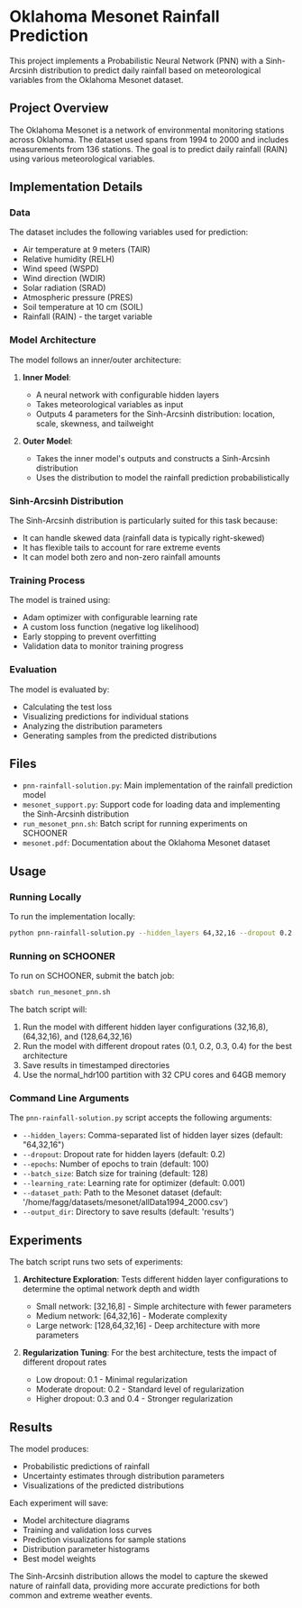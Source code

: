 # Oklahoma Mesonet Rainfall Prediction

This project implements a Probabilistic Neural Network (PNN) with a Sinh-Arcsinh distribution to predict daily rainfall based on meteorological variables from the Oklahoma Mesonet dataset.

## Project Overview

The Oklahoma Mesonet is a network of environmental monitoring stations across Oklahoma. The dataset used spans from 1994 to 2000 and includes measurements from 136 stations. The goal is to predict daily rainfall (RAIN) using various meteorological variables.

## Implementation Details

### Data

The dataset includes the following variables used for prediction:
- Air temperature at 9 meters (TAIR)
- Relative humidity (RELH)
- Wind speed (WSPD)
- Wind direction (WDIR)
- Solar radiation (SRAD)
- Atmospheric pressure (PRES)
- Soil temperature at 10 cm (SOIL)
- Rainfall (RAIN) - the target variable

### Model Architecture

The model follows an inner/outer architecture:

1. **Inner Model**: 
   - A neural network with configurable hidden layers
   - Takes meteorological variables as input
   - Outputs 4 parameters for the Sinh-Arcsinh distribution: location, scale, skewness, and tailweight

2. **Outer Model**:
   - Takes the inner model's outputs and constructs a Sinh-Arcsinh distribution
   - Uses the distribution to model the rainfall prediction probabilistically

### Sinh-Arcsinh Distribution

The Sinh-Arcsinh distribution is particularly suited for this task because:
- It can handle skewed data (rainfall data is typically right-skewed)
- It has flexible tails to account for rare extreme events
- It can model both zero and non-zero rainfall amounts

### Training Process

The model is trained using:
- Adam optimizer with configurable learning rate
- A custom loss function (negative log likelihood)
- Early stopping to prevent overfitting
- Validation data to monitor training progress

### Evaluation

The model is evaluated by:
- Calculating the test loss
- Visualizing predictions for individual stations
- Analyzing the distribution parameters
- Generating samples from the predicted distributions

## Files

- `pnn-rainfall-solution.py`: Main implementation of the rainfall prediction model
- `mesonet_support.py`: Support code for loading data and implementing the Sinh-Arcsinh distribution
- `run_mesonet_pnn.sh`: Batch script for running experiments on SCHOONER
- `mesonet.pdf`: Documentation about the Oklahoma Mesonet dataset

## Usage

### Running Locally

To run the implementation locally:

```bash
python pnn-rainfall-solution.py --hidden_layers 64,32,16 --dropout 0.2 --epochs 100 --batch_size 128 --output_dir results
```

### Running on SCHOONER

To run on SCHOONER, submit the batch job:

```bash
sbatch run_mesonet_pnn.sh
```

The batch script will:
1. Run the model with different hidden layer configurations (32,16,8), (64,32,16), and (128,64,32,16)
2. Run the model with different dropout rates (0.1, 0.2, 0.3, 0.4) for the best architecture
3. Save results in timestamped directories
4. Use the normal_hdr100 partition with 32 CPU cores and 64GB memory

### Command Line Arguments

The `pnn-rainfall-solution.py` script accepts the following arguments:

- `--hidden_layers`: Comma-separated list of hidden layer sizes (default: "64,32,16")
- `--dropout`: Dropout rate for hidden layers (default: 0.2)
- `--epochs`: Number of epochs to train (default: 100)
- `--batch_size`: Batch size for training (default: 128)
- `--learning_rate`: Learning rate for optimizer (default: 0.001)
- `--dataset_path`: Path to the Mesonet dataset (default: '/home/fagg/datasets/mesonet/allData1994_2000.csv')
- `--output_dir`: Directory to save results (default: 'results')

## Experiments

The batch script runs two sets of experiments:

1. **Architecture Exploration**: Tests different hidden layer configurations to determine the optimal network depth and width
   - Small network: [32,16,8] - Simple architecture with fewer parameters
   - Medium network: [64,32,16] - Moderate complexity
   - Large network: [128,64,32,16] - Deep architecture with more parameters

2. **Regularization Tuning**: For the best architecture, tests the impact of different dropout rates
   - Low dropout: 0.1 - Minimal regularization
   - Moderate dropout: 0.2 - Standard level of regularization
   - Higher dropout: 0.3 and 0.4 - Stronger regularization

## Results

The model produces:
- Probabilistic predictions of rainfall
- Uncertainty estimates through distribution parameters
- Visualizations of the predicted distributions

Each experiment will save:
- Model architecture diagrams
- Training and validation loss curves
- Prediction visualizations for sample stations
- Distribution parameter histograms
- Best model weights

The Sinh-Arcsinh distribution allows the model to capture the skewed nature of rainfall data, providing more accurate predictions for both common and extreme weather events. 